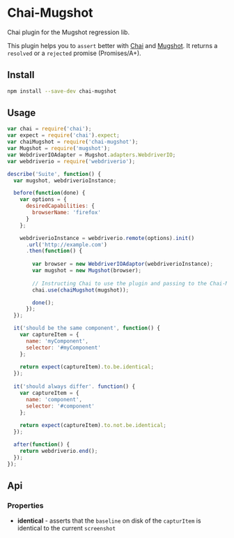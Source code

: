 # Chai-Mugshot

Chai plugin for the Mugshot regression lib.

This plugin helps you to `assert` better with [Chai](http://chaijs.com/) and [Mugshot](https://github.com/uberVU/mugshot). It 
returns a `resolved` or a `rejected` promise (Promises/A+).

## Install

```sh
npm install --save-dev chai-mugshot
```

## Usage

```js
var chai = require('chai');
var expect = require('chai').expect;
var chaiMugshot = require('chai-mugshot');
var Mugshot = require('mugshot');
var WebdriverIOAdapter = Mugshot.adapters.WebdriverIO;
var webdriverio = require('webdriverio');

describe('Suite', function() {
  var mugshot, webdriverioInstance;

  before(function(done) {
    var options = {
      desiredCapabilities: {
        browserName: 'firefox'
      }
    };

    webdriverioInstance = webdriverio.remote(options).init()
      .url('http://example.com')
      .then(function() {
      
        var browser = new WebdriverIOAdaptor(webdriverioInstance);
        var mugshot = new Mugshot(browser);
        
        // Instructing Chai to use the plugin and passing to the Chai-Mugshot plugin a Mugshot instance
        chai.use(chaiMugshot(mugshot));

        done();
      });
  });

  it('should be the same component', function() {
    var captureItem = {
      name: 'myComponent',
      selector: '#myComponent'
    };
    
    return expect(captureItem).to.be.identical;
  });
  
  it('should always differ'. function() {
    var captureItem = {
      name: 'component',
      selector: '#component'
    };
    
    return expect(captureItem).to.not.be.identical;
  });

  after(function() {
    return webdriverio.end();
  });
});
```

## Api

### Properties

- **identical** - asserts that the `baseline` on disk of the `capturItem` is identical to the current `screenshot`
